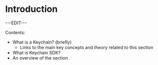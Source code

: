 ﻿---
sidebar_position: 1
---

# Introduction

---EDIT---

Contents:

- What is a Keychain? (briefly)
 	- Links to the main key concepts and theory related to this section
- What is Keychain SDK?
- An overview of the section